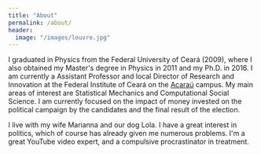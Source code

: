 ```yaml
---
title: "About"
permalink: /about/
header:
  image: "/images/louvre.jpg"
---
```


I graduated in Physics from the Federal University of Ceará (2009), where I also obtained my Master's degree in Physics in 2011 and my Ph.D. in 2016. I am currently a Assistant Professor and local Director of Research and Innovation at the Federal Institute of Ceará on the [Acaraú](http://www.ifce.edu.br/acarau) campus. My main areas of interest are Statistical Mechanics and Computational Social Science. 
I am currently focused on the impact of money invested on the political campaign by the candidates and the final result of the election.

<!--relation between crimes and mobility in big cities and the financial resources  -->


I live with my wife Marianna and our dog Lola. I have a great interest in politics, which of course has already given me 
numerous problems. I'm a great YouTube video expert, and a compulsive procrastinator in treatment.
